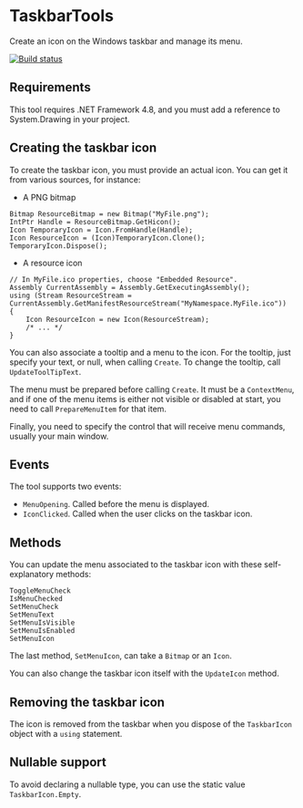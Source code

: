 # TaskbarTools
Create an icon on the Windows taskbar and manage its menu.

[![Build status](https://ci.appveyor.com/api/projects/status/pit8rfvu7s3pxg79?svg=true)](https://ci.appveyor.com/project/dlebansais/taskbartools)

## Requirements

This tool requires .NET Framework 4.8, and you must add a reference to System.Drawing in your project. 

## Creating the taskbar icon

To create the taskbar icon, you must provide an actual icon. You can get it from various sources, for instance:

+ A PNG bitmap

````
Bitmap ResourceBitmap = new Bitmap("MyFile.png");
IntPtr Handle = ResourceBitmap.GetHicon();
Icon TemporaryIcon = Icon.FromHandle(Handle);
Icon ResourceIcon = (Icon)TemporaryIcon.Clone();
TemporaryIcon.Dispose();
````

+ A resource icon
 
````
// In MyFile.ico properties, choose "Embedded Resource". 
Assembly CurrentAssembly = Assembly.GetExecutingAssembly();
using (Stream ResourceStream = CurrentAssembly.GetManifestResourceStream("MyNamespace.MyFile.ico"))
{
    Icon ResourceIcon = new Icon(ResourceStream);
	/* ... */
}
````

You can also associate a tooltip and a menu to the icon. For the tooltip, just specify your text, or null, when calling `Create`. To change the tooltip, call `UpdateToolTipText`.

The menu must be prepared before calling `Create`. It must be a `ContextMenu`, and if one of the menu items is either not visible or disabled at start, you need to call `PrepareMenuItem` for that item.

Finally, you need to specify the control that will receive menu commands, usually your main window.

## Events

The tool supports two events:

+ `MenuOpening`. Called before the menu is displayed.
+ `IconClicked`. Called when the user clicks on the taskbar icon.

## Methods

You can update the menu associated to the taskbar icon with these self-explanatory methods:

    ToggleMenuCheck
    IsMenuChecked
    SetMenuCheck
    SetMenuText
    SetMenuIsVisible
    SetMenuIsEnabled
    SetMenuIcon

The last method, `SetMenuIcon`, can take a `Bitmap` or an `Icon`.

You can also change the taskbar icon itself with the `UpdateIcon` method.

## Removing the taskbar icon

The icon is removed from the taskbar when you dispose of the `TaskbarIcon` object with a `using` statement.
 
## Nullable support

To avoid declaring a nullable type, you can use the static value `TaskbarIcon.Empty`.

